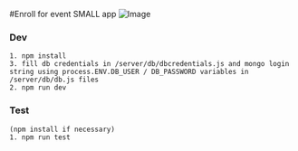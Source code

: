 #Enroll for event SMALL app
![Image](https://i.imgur.com/mvI6GVF.gifv)
### Dev
```
1. npm install
3. fill db credentials in /server/db/dbcredentials.js and mongo login string using process.ENV.DB_USER / DB_PASSWORD variables in /server/db/db.js files
2. npm run dev
```
### Test
```
(npm install if necessary)
1. npm run test
```
